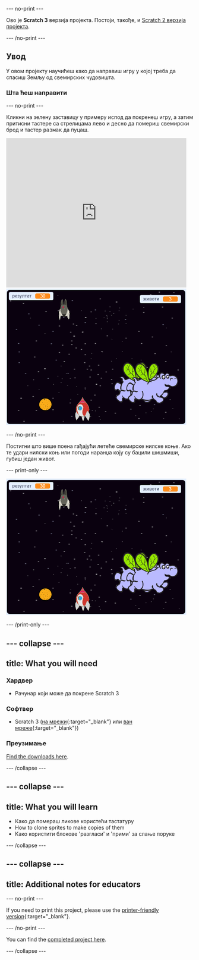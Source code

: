 \--- no-print \---

Ово је **Scratch 3** верзија пројекта. Постоји, такође, и [Scratch 2 верзија пројекта](https://projects.raspberrypi.org/en/projects/clone-wars-scratch2).

\--- /no-print \---

## Увод

У овом пројекту научићеш како да направиш игру у којој треба да спасиш Земљу од свемирских чудовишта.

### Шта ћеш направити

\--- no-print \---

Кликни на зелену заставицу у примеру испод да покренеш игру, а затим притисни тастере са стрелицама <kbd>лево</kbd> и <kbd>десно</kbd> да помериш свемирски брод и тастер <kbd>размак</kbd> да пуцаш.

<div class="scratch-preview">
  <iframe allowtransparency="true" width="485" height="402" src="https://scratch.mit.edu/projects/embed/276887163/?autostart=false" frameborder="0" scrolling="no"></iframe>
  <img src="images/showcase.png">
</div>

\--- /no-print \---

Постигни што више поена гађајући летеће свемирске нилске коње. Ако те удари нилски коњ или погоди наранџа коју су бацили шишмиши, губиш један живот.

\--- print-only \---

![опис](images/showcase.png)

\--- /print-only \---

## \--- collapse \---

## title: What you will need

### Хардвер

+ Рачунар који може да покрене Scratch 3

### Софтвер

+ Scratch 3 ([на мрежи](https://rpf.io/scratchon){:target="_blank"} или [ван мреже](https://rpf.io/scratchoff){:target="_blank"})

### Преузимање

[Find the downloads here](http://rpf.io/p/en/clone-wars-go).

\--- /collapse \---

## \--- collapse \---

## title: What you will learn

+ Како да помераш ликове користећи тастатуру
+ How to clone sprites to make copies of them
+ Како користити блокове 'разгласи' и 'прими' за слање поруке

\--- /collapse \---

## \--- collapse \---

## title: Additional notes for educators

\--- no-print \---

If you need to print this project, please use the [printer-friendly version](https://projects.raspberrypi.org/en/projects/clone-wars/print){:target="_blank"}.

\--- /no-print \---

You can find the [completed project here](http://rpf.io/p/en/clone-wars-get).

\--- /collapse \---